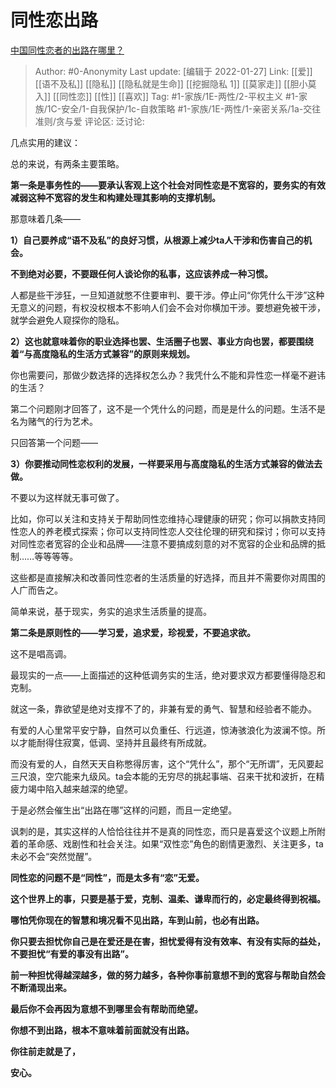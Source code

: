 # 同性恋出路
[中国同性恋者的出路在哪里？](https://www.zhihu.com/question/307171456/answer/2206951964)

> Author: #0-Anonymity
> Last update: [编辑于 2022-01-27]
> Link: [[爱]] [[语不及私]] [[隐私]] [[隐私就是生命]] [[挖掘隐私 1]] [[莫家走]] [[胆小莫入]] [[同性恋]] [[性]] [[喜欢]]
> Tag: #1-家族/1E-两性/2-平权主义 #1-家族/1C-安全/1-自我保护/1c-自救策略 #1-家族/1E-两性/1-亲密关系/1a-交往准则/贪与爱
> 评论区:
> 泛讨论:

几点实用的建议：

总的来说，有两条主要策略。

**第一条是事务性的——要承认客观上这个社会对同性恋是不宽容的，要务实的有效减弱这种不宽容的发生和构建处理其影响的支撑机制。**

那意味着几条——

**1）自己要养成“语不及私”的良好习惯，从根源上减少ta人干涉和伤害自己的机会。**

**不到绝对必要，不要跟任何人谈论你的私事，这应该养成一种习惯。**

人都是些干涉狂，一旦知道就憋不住要审判、要干涉。停止问“你凭什么干涉”这种无意义的问题，有权没权根本不影响人们会不会对你横加干涉。要想避免被干涉，就学会避免人窥探你的隐私。

**2）这也就意味着你的职业选择也罢、生活圈子也罢、事业方向也罢，都要围绕着“与高度隐私的生活方式兼容”的原则来规划。**

你也需要问，那做少数选择的选择权怎么办？我凭什么不能和异性恋一样毫不避讳的生活？

第二个问题刚才回答了，这不是一个凭什么的问题，而是是什么的问题。生活不是名为赌气的行为艺术。

只回答第一个问题——

**3）你要推动同性恋权利的发展，一样要采用与高度隐私的生活方式兼容的做法去做。**

不要以为这样就无事可做了。

比如，你可以关注和支持关于帮助同性恋维持心理健康的研究；你可以捐款支持同性恋人的养老模式探索；你可以支持同性恋人交往伦理的研究和探讨；你可以支持对同性恋者宽容的企业和品牌——注意不要搞成刻意的对不宽容的企业和品牌的抵制……等等等等。

这些都是直接解决和改善同性恋者的生活质量的好选择，而且并不需要你对周围的人广而告之。

简单来说，基于现实，务实的追求生活质量的提高。

**第二条是原则性的——学习爱，追求爱，珍视爱，不要追求欲。**

这不是唱高调。

最现实的一点——上面描述的这种低调务实的生活，绝对要求双方都要懂得隐忍和克制。

就这一条，靠欲望是绝对支撑不了的，非兼有爱的勇气、智慧和经验者不能办。

有爱的人心里常平安宁静，自然可以负重任、行远道，惊涛骇浪化为波澜不惊。所以才能耐得住寂寞，低调、坚持并且最终有所成就。

而没有爱的人，自然天天自称憋得厉害，这个“凭什么”，那个“无所谓”，无风要起三尺浪，空穴能来九级风。ta会本能的无穷尽的挑起事端、召来干扰和波折，在精疲力竭中陷入越来越深的绝望。

于是必然会催生出“出路在哪”这样的问题，而且一定绝望。

讽刺的是，其实这样的人恰恰往往并不是真的同性恋，而只是喜爱这个议题上所附着的革命感、戏剧性和社会关注。如果“双性恋”角色的剧情更激烈、关注更多，ta未必不会“突然觉醒”。

**同性恋的问题不是“同性”，而是太多有“恋”无爱。**

**这个世界上的事，只要是基于爱，克制、温柔、谦卑而行的，必定最终得到祝福。**

**哪怕凭你现在的智慧和境况看不见出路，车到山前，也必有出路。**

**你只要去担忧你自己是在爱还是在害，担忧爱得有没有效率、有没有实际的益处，不要担忧“有爱的事没有出路”。**

**前一种担忧得越深越多，做的努力越多，各种你事前意想不到的宽容与帮助自然会不断涌现出来。**

**最后你不会再因为意想不到哪里会有帮助而绝望。**

**你想不到出路，根本不意味着前面就没有出路。**

**你往前走就是了，**

**安心。**
